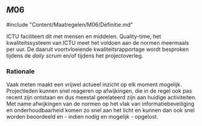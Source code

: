 ## $M06$

#include "Content/Maatregelen/M06/Definitie.md"

ICTU faciliteert dit met mensen en middelen. Quality-time, het kwaliteitssysteem van ICTU meet het voldoen aan de normen meermaals per uur. De daaruit voortvloeiende kwaliteitsrapportage wordt besproken tijdens de *daily scrum* en/of tijdens het projectoverleg.

### Rationale

Vaak meten maakt een vrijwel actueel inzicht op elk moment mogelijk. Projectleden kunnen snel reageren op afwijkingen, die in de regel ook pas recent zijn ontstaan en dus meestal gerelateerd zijn aan huidige activiteiten. Met name afwijkingen van de normen op het vlak van informatiebeveiliging en onderhoudbaarheid komen zo snel aan het licht en kunnen dan ook snel worden beoordeeld en - indien nodig en mogelijk - opgelost.
